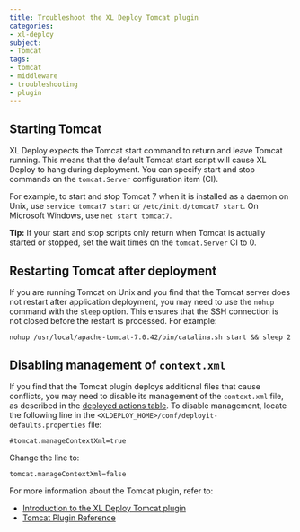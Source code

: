 ```yaml
---
title: Troubleshoot the XL Deploy Tomcat plugin
categories:
- xl-deploy
subject:
- Tomcat
tags:
- tomcat
- middleware
- troubleshooting
- plugin
---
```


## Starting Tomcat

XL Deploy expects the Tomcat start command to return and leave Tomcat running. This means that the default Tomcat start script will cause XL Deploy to hang during deployment. You can specify start and stop commands on the `tomcat.Server` configuration item (CI).

For example, to start and stop Tomcat 7 when it is installed as a daemon on Unix, use `service tomcat7 start` or `/etc/init.d/tomcat7 start`. On Microsoft Windows, use `net start tomcat7`.

**Tip:** If your start and stop scripts only return when Tomcat is actually started or stopped, set the wait times on the `tomcat.Server` CI to 0.

## Restarting Tomcat after deployment

If you are running Tomcat on Unix and you find that the Tomcat server does not restart after application deployment, you may need to use the `nohup` command with the `sleep` option. This ensures that the SSH connection is not closed before the restart is processed. For example:

    nohup /usr/local/apache-tomcat-7.0.42/bin/catalina.sh start && sleep 2

## Disabling management of `context.xml`

If you find that the Tomcat plugin deploys additional files that cause conflicts, you may need to disable its management of the `context.xml` file, as described in the [deployed actions table](/xl-deploy-tomcat-plugin/5.0.x/tomcatPluginManual.html#deployed-actions-table). To disable management, locate the following line in the `<XLDEPLOY_HOME>/conf/deployit-defaults.properties` file:

    #tomcat.manageContextXml=true

Change the line to:

    tomcat.manageContextXml=false

For more information about the Tomcat plugin, refer to:

* [Introduction to the XL Deploy Tomcat plugin](/xl-deploy/concept/introduction-to-the-xl-deploy-tomcat-plugin.html)
* [Tomcat Plugin Reference](/xl-deploy/latest/tomcatPluginManual.html)
